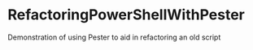 RefactoringPowerShellWithPester
===============================

Demonstration of using Pester to aid in refactoring an old script
